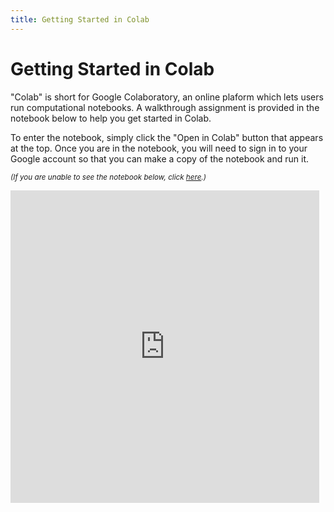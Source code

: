 ```yaml
---
title: Getting Started in Colab
---
```


# Getting Started in Colab

"Colab" is short for Google Colaboratory, an online plaform which lets users run computational notebooks. A walkthrough assignment is provided in the notebook below to help you get started in Colab.

To enter the notebook, simply click the "Open in Colab" button that appears at the top. Once you are in the notebook, you will need to sign in to your Google account so that you can make a copy of the notebook and run it.

<small><i>(If you are unable to see the notebook below, click <a href='https://nbviewer.jupyter.org/github/jpskycak/aihigh/blob/master/intro-to-ai/codingBootcamp_gettingStartedInColab.ipynb'>here</a>.)</i></small>

<iframe src="https://nbviewer.jupyter.org/github/jpskycak/aihigh/blob/master/intro-to-ai/codingBootcamp_gettingStartedInColab.ipynb" style="display: block; width: 98%; height: 500px;" frameborder="0" marginheight="0" marginwidth="0" align="center">Loading...</iframe>
